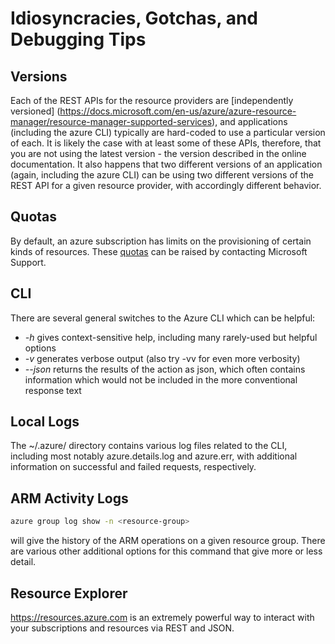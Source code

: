 Idiosyncracies, Gotchas, and Debugging Tips
===========================================
## Versions
Each of the REST APIs for the resource providers are [independently versioned]
(https://docs.microsoft.com/en-us/azure/azure-resource-manager/resource-manager-supported-services),
and applications (including the azure CLI) typically are hard-coded to use
a particular version of each.  It is likely the case with at least some of
these APIs, therefore, that you are not using the latest version - the
version described in the online documentation.  It also happens that two 
different versions of an application (again, including the azure CLI) can
be using two different versions of the REST API for a given resource provider,
with accordingly different behavior.

## Quotas
By default, an azure subscription has limits on the provisioning of certain
kinds of resources.  These [quotas](https://azure.microsoft.com/en-us/documentation/articles/azure-subscription-service-limits/) can be raised by contacting
Microsoft Support.

## CLI
There are several general switches to the Azure CLI which can be helpful:

* _-h_ gives context-sensitive help, including many rarely-used but helpful
options
* _-v_ generates verbose output (also try -vv for even more verbosity)
* _--json_ returns the results of the action as json, which often contains
information which would not be included in the more conventional response
text

## Local Logs
The ~/.azure/ directory contains various log files related to the CLI, 
including most notably azure.details.log and azure.err, with additional
information on successful and failed requests, respectively.

## ARM Activity Logs
```bash
azure group log show -n <resource-group>
```
 will give the history of the
ARM operations on a given resource group.  There are various other additional
options for this command that give more or less detail.

## Resource Explorer
https://resources.azure.com is an extremely powerful way to interact with
your subscriptions and resources via REST and JSON.
